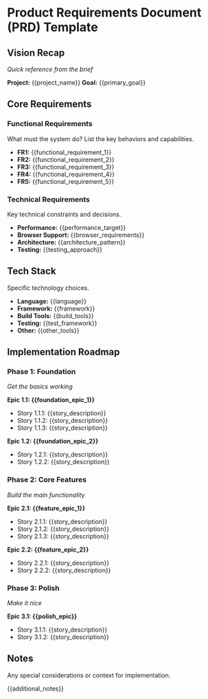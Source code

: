 # Product Requirements Document (PRD) Template

## Vision Recap
*Quick reference from the brief*

**Project:** {{project_name}}
**Goal:** {{primary_goal}}

## Core Requirements

### Functional Requirements
What must the system do? List the key behaviors and capabilities.

- **FR1:** {{functional_requirement_1}}
- **FR2:** {{functional_requirement_2}}
- **FR3:** {{functional_requirement_3}}
- **FR4:** {{functional_requirement_4}}
- **FR5:** {{functional_requirement_5}}

### Technical Requirements
Key technical constraints and decisions.

- **Performance:** {{performance_target}}
- **Browser Support:** {{browser_requirements}}
- **Architecture:** {{architecture_pattern}}
- **Testing:** {{testing_approach}}

## Tech Stack
Specific technology choices.

- **Language:** {{language}}
- **Framework:** {{framework}}
- **Build Tools:** {{build_tools}}
- **Testing:** {{test_framework}}
- **Other:** {{other_tools}}

## Implementation Roadmap

### Phase 1: Foundation
*Get the basics working*

**Epic 1.1: {{foundation_epic_1}}**
- Story 1.1.1: {{story_description}}
- Story 1.1.2: {{story_description}}
- Story 1.1.3: {{story_description}}

**Epic 1.2: {{foundation_epic_2}}**
- Story 1.2.1: {{story_description}}
- Story 1.2.2: {{story_description}}

### Phase 2: Core Features
*Build the main functionality*

**Epic 2.1: {{feature_epic_1}}**
- Story 2.1.1: {{story_description}}
- Story 2.1.2: {{story_description}}
- Story 2.1.3: {{story_description}}

**Epic 2.2: {{feature_epic_2}}**
- Story 2.2.1: {{story_description}}
- Story 2.2.2: {{story_description}}

### Phase 3: Polish
*Make it nice*

**Epic 3.1: {{polish_epic}}**
- Story 3.1.1: {{story_description}}
- Story 3.1.2: {{story_description}}

## Notes
Any special considerations or context for implementation.

{{additional_notes}}